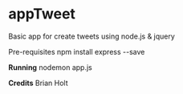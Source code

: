 # appTweet
Basic app for create tweets using node.js &amp; jquery

Pre-requisites
npm install express --save

<strong>Running</strong>
nodemon app.js

<strong>Credits</strong>
Brian Holt
